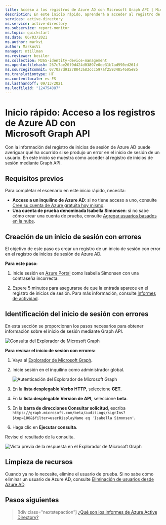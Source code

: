 ```yaml
---
title: Acceso a los registros de Azure AD con Microsoft Graph API | Microsoft Docs
description: En este inicio rápido, aprenderá a acceder al registro de inicios de sesión mediante Graph API.
services: active-directory
ms.service: active-directory
ms.subservice: report-monitor
ms.topic: quickstart
ms.date: 06/03/2021
ms.author: markvi
author: MarkusVi
manager: mtillman
ms.reviewer: besiler
ms.collection: M365-identity-device-management
ms.openlocfilehash: 267c7ae20f9d424d03897e0ee31b7ad990ed261d
ms.sourcegitcommit: 0770a7d91278043a83ccc597af25934854605e8b
ms.translationtype: HT
ms.contentlocale: es-ES
ms.lasthandoff: 09/13/2021
ms.locfileid: "124754087"
---
```

# <a name="quickstart-access-azure-ad-logs-with-the-microsoft-graph-api"></a>Inicio rápido: Acceso a los registros de Azure AD con Microsoft Graph API 

Con la información del registro de inicios de sesión de Azure AD puede averiguar qué ha ocurrido si se produjo un error en el inicio de sesión de un usuario. En este inicio se muestra cómo acceder al registro de inicios de sesión mediante Graph API.


## <a name="prerequisites"></a>Requisitos previos

Para completar el escenario en este inicio rápido, necesita:

- **Acceso a un inquilino de Azure AD**: si no tiene acceso a uno, consulte [Cree su cuenta de Azure gratuita hoy mismo](https://azure.microsoft.com/free/?WT.mc_id=A261C142F). 
- **Una cuenta de prueba denominada Isabella Simonsen**: si no sabe cómo crear una cuenta de prueba, consulte [Agregar usuarios basados en la nube](../fundamentals/add-users-azure-active-directory.md#add-a-new-user).


## <a name="perform-a-failed-sign-in"></a>Creación de un inicio de sesión con errores

El objetivo de este paso es crear un registro de un inicio de sesión con error en el registro de inicios de sesión de Azure AD.

**Para este paso:**

1. Inicie sesión en [Azure Portal](https://portal.azure.com/) como Isabella Simonsen con una contraseña incorrecta.

2. Espere 5 minutos para asegurarse de que la entrada aparece en el registro de inicios de sesión. Para más información, consulte [Informes de actividad](reference-reports-latencies.md#activity-reports).



## <a name="find-the-failed-sign-in"></a>Identificación del inicio de sesión con errores

En esta sección se proporcionan los pasos necesarios para obtener información sobre el inicio de sesión mediante Graph API.

 ![Consulta del Explorador de Microsoft Graph](./media/quickstart-access-log-with-graph-api/graph-explorer-query.png)   

**Para revisar el inicio de sesión con errores:**

1. Vaya al [Explorador de Microsoft Graph](https://developer.microsoft.com/en-us/graph/graph-explorer).

2. Inicie sesión en el inquilino como administrador global.

    ![Autenticación del Explorador de Microsoft Graph](./media/quickstart-access-log-with-graph-api/graph-explorer-authentication.png)   

3. En la **lista desplegable Verbo HTTP**, seleccione **GET**.

4. En la **lista desplegable Versión de API**, seleccione **beta**.

5. En la **barra de direcciones Consultar solicitud**, escriba `https://graph.microsoft.com/beta/auditLogs/signIns?$top=100&$filter=userDisplayName eq 'Isabella Simonsen'`.
 
6. Haga clic en **Ejecutar consulta**.

Revise el resultado de la consulta.

 ![Vista previa de la respuesta en el Explorador de Microsoft Graph](./media/quickstart-access-log-with-graph-api/response-preview.png)   


## <a name="clean-up-resources"></a>Limpieza de recursos

Cuando ya no lo necesite, elimine el usuario de prueba. Si no sabe cómo eliminar un usuario de Azure AD, consulte [Eliminación de usuarios desde Azure AD](../fundamentals/add-users-azure-active-directory.md#delete-a-user).

## <a name="next-steps"></a>Pasos siguientes

> [!div class="nextstepaction"]
> [¿Qué son los informes de Azure Active Directory?](overview-reports.md)
